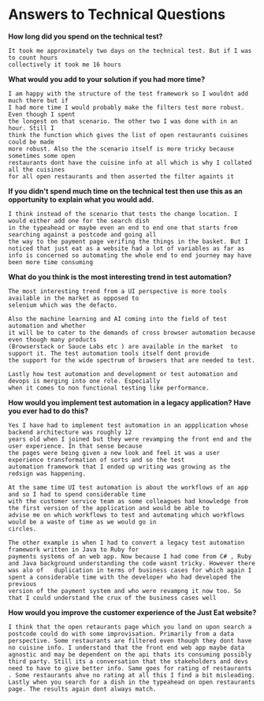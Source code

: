 # Answers to Technical Questions

**How long did you spend on the technical test?**

    It took me approximately two days on the technical test. But if I was to count hours 
    collectively it took me 16 hours 
    
**What would you add to your solution if you had more time?**
    
    I am happy with the structure of the test framework so I wouldnt add much there but if 
    I had more time I would probably make the filters test more robust. Even though I spent
    the longest on that scenario. The other two I was done with in an hour. Still I 
    think the function which gives the list of open restaurants cuisines could be made
    more robust. Also the the scenario itself is more tricky because sometimes some open
    restaurants dont have the cuisine info at all which is why I collated all the cuisines
    for all open restaurants and then asserted the filter againts it

    
**If you didn't spend much time on the technical test then use this as an opportunity to explain what you would add.**
  
    I think instead of the scenario that tests the change location. I would either add one for the search dish 
    in the typeahead or maybe even an end to end one that starts from searching against a postcode and going all
    the way to the payment page verifing the things in the basket. But I noticed that just eat as a website had a lot of variables as far as info is concerned so automating the whole end to end journey may have been more time consuming 
  
**What do you think is the most interesting trend in test automation?**

    The most interesting trend from a UI perspective is more tools available in the market as opposed to 
    selenium which was the defacto.
    
    Also the machine learning and AI coming into the field of test automation and whether
    it will be to cater to the demands of cross browser automation because even though many products 
    (Browserstack or Sauce Labs etc ) are available in the market  to support it. The test automation tools itself dont provide 
    the support for the wide spectrum of browsers that are needed to test.
    
    Lastly how test automation and development or test automation and devops is merging into one role. Especially
    when it comes to non functional testing like performance.
    
  
**How would you implement test automation in a legacy application? Have you ever had to do this?**
  
    Yes I have had to implement test automation in an appplication whose backend architecture was roughly 12
    years old when I joined but they were revamping the front end and the user experience. In that sense because 
    the pages were being given a new look and feel it was a user experience transformation of sorts and so the test
    automation framework that I ended up writing was growing as the redsign was happening. 
    
    At the same time UI test automation is about the workflows of an app and so I had to spend considerable time 
    with the customer service team as some colleagues had knowledge from the first version of the application and would be able to 
    advise me on which workflows to test and automating which workflows would be a waste of time as we would go in 
    circles.
    
    The other example is when I had to convert a legacy test automation framework written in Java to Ruby for 
    payments systems of an web app. Now because I had come from C# , Ruby and Java background understanding the code wasnt tricky. However there was alo of   duplication in terms of business cases for which again I spent a considerable time with the developer who had developed the previous
    version of the payment system and who were revampng it now too. So that I could understand the crux of the business cases well
    
    
**How would you improve the customer experience of the Just Eat website?**

    I think that the open retaurants page which you land on upon search a postcode could do with some improvisation. Primarily from a data perspective. Some restaurants are filtered even though they dont have no cuisine info. I understand that the front end web app maybe data agnostic and may be dependent on the api thats its consuming possibly third party. Still its a conversation that the stakeholders and devs need to have to give better info. Same goes for rating of restaurants . Some restaurants ahve no rating at all this I find a bit misleading. Lastly when you search for a dish in the typeahead on open restaurants page. The results again dont always match.
